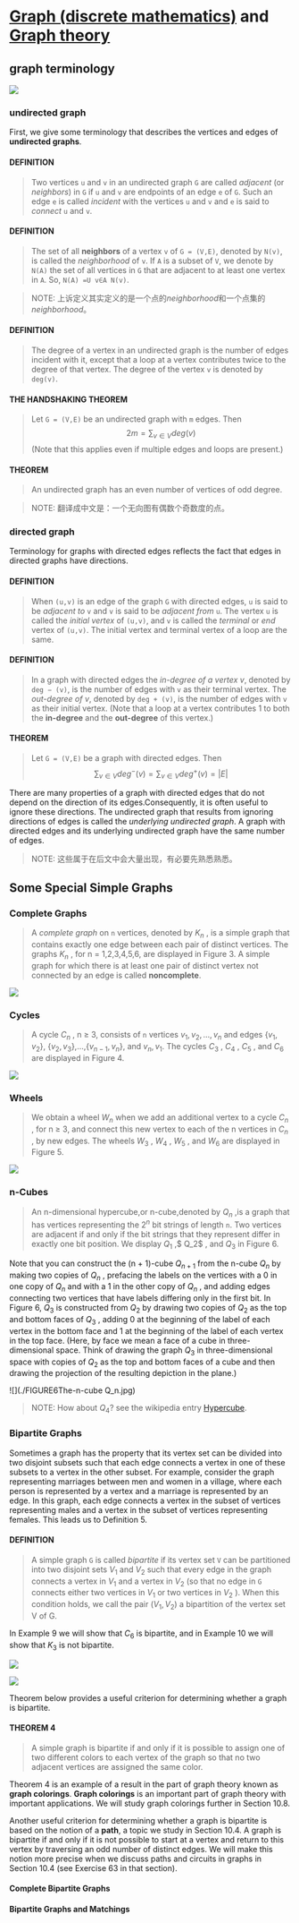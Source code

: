 # [Graph (discrete mathematics)](https://en.wikipedia.org/wiki/Graph_(discrete_mathematics)) and [Graph theory](https://en.wikipedia.org/wiki/Graph_theory)

## graph terminology

![](./TABLE1-Graph-Terminology.jpg)



### undirected graph

First, we give some terminology that describes the vertices and edges of **undirected graphs**.

#### DEFINITION

> Two vertices `u` and `v` in an undirected graph `G` are called *adjacent* (or *neighbors*) in `G` if `u` and `v` are endpoints of an edge `e` of `G`. Such an edge `e` is called *incident* with the vertices `u` and `v` and `e` is said to *connect* `u` and `v`.

#### DEFINITION

> The set of all **neighbors** of a vertex `v` of `G = (V,E)`, denoted by `N(v)`, is called the *neighborhood* of `v`. If `A` is a subset of `V`, we denote by `N(A)` the set of all vertices in `G` that are adjacent to at least one vertex in `A`. So, `N(A) =U v∈A N(v)`.

> NOTE: 上诉定义其实定义的是一个点的*neighborhood*和一个点集的*neighborhood*。

#### DEFINITION

> The degree of a vertex in an undirected graph is the number of edges incident with it, except that a loop at a vertex contributes twice to the degree of that vertex. The degree of the vertex `v` is denoted by `deg(v)`.



#### THE HANDSHAKING THEOREM

> Let `G = (V,E)` be an undirected graph with `m` edges. Then
> $$
> 2m = \sum_{v \in V} deg(v)
> $$
> (Note that this applies even if multiple edges and loops are present.)



#### THEOREM

> An undirected graph has an even number of vertices of odd degree.

> NOTE: 翻译成中文是：一个无向图有偶数个奇数度的点。





### directed graph

Terminology for graphs with directed edges reflects the fact that edges in directed graphs have directions.

#### DEFINITION

> When `(u,v)` is an edge of the graph `G` with directed edges, `u` is said to be *adjacent to* `v` and `v` is said to be *adjacent from* `u`. The vertex `u` is called the *initial vertex* of `(u,v)`, and `v` is called the *terminal* or *end* vertex of `(u,v)`. The initial vertex and terminal vertex of a loop are the same.

#### DEFINITION

> In a graph with directed edges the *in-degree of a vertex v*, denoted by `deg − (v)`, is the number
> of edges with `v` as their terminal vertex. The *out-degree of v*, denoted by `deg + (v)`, is the number of edges with `v` as their initial vertex. (Note that a loop at a vertex contributes 1 to both the **in-degree** and the **out-degree** of this vertex.)

#### THEOREM

> Let `G = (V,E)` be a graph with directed edges. Then
> $$
> \sum_{v \in V} deg^-(v) = \sum_{v \in V} deg^+(v)=|E|
> $$


There are many properties of a graph with directed edges that do not depend on the direction of its edges.Consequently, it is often useful to ignore these directions. The undirected graph that results from ignoring directions of edges is called the *underlying undirected graph*. A graph with directed edges and its underlying undirected graph have the same number of edges.



> NOTE: 这些属于在后文中会大量出现，有必要先熟悉熟悉。





## Some Special Simple Graphs

### Complete Graphs

> A *complete graph* on `n` vertices, denoted by $K_n$ , is a simple graph that contains exactly one edge between each pair of distinct vertices. The graphs $K_n$ , for n = 1,2,3,4,5,6, are displayed in Figure 3. A simple graph for which there is at least one pair of distinct vertex not connected by an edge is called **noncomplete**.

![](./FIGURE3-The-Graphs-K_n-for-1≤n≤6..jpg)



### Cycles

> A cycle $C_n$ , n ≥ 3, consists of `n` vertices $v_1 ,v_2 ,...,v_n$ and edges $\{v_1 ,v_2 \}$, $\{v_2 ,v_3 \}$,...,$\{v_{n−1} ,v_n \}$, and ${v_n ,v_1 }$. The cycles $C_3$ , $C_4$ , $C_5$ , and $C_6$ are displayed in Figure 4.

![](./FIGURE4The-Cycles-C3-C4-C5-and-C6.jpg)



### Wheels

> We obtain a wheel $W_n$ when we add an additional vertex to a cycle $C_n$ , for n ≥ 3, and connect this new vertex to each of the n vertices in $C_n$ , by new edges. The wheels $W_3$ , $W_4$ , $W_5$ , and $W_6$ are displayed in Figure 5.

![](./FIGURE5The-Wheels-W3-W4-W5-and-W6.jpg)



### n-Cubes

> An n-dimensional hypercube,or n-cube,denoted by $Q_n$ ,is a graph that has vertices representing the $2^n$ bit strings of length `n`. Two vertices are adjacent if and only if the bit strings that they represent differ in exactly one bit position. We display $Q_1$ ,$ Q_2$ , and $Q_3$ in Figure 6.

Note that you can construct the (n + 1)-cube $Q_{n+1}$ from the n-cube $Q_n$ by making two copies of $Q_n$ , prefacing the labels on the vertices with a 0 in one copy of $Q_n$ and with a 1 in the other copy of $Q_n$ , and adding edges connecting two vertices that have labels differing only in the first bit. In Figure 6, $Q_ 3$ is constructed from $Q_2$ by drawing two copies of $Q_2$ as the top and bottom faces of $Q_3$ , adding 0 at the beginning of the label of each vertex in the bottom face and 1 at the beginning of the label of each vertex in the top face. (Here, by face we mean a face of a cube in three-dimensional space. Think of drawing the graph $Q_3$ in three-dimensional space with copies of $Q_2$ as the top and bottom faces of a cube and then drawing the projection of the resulting depiction in the plane.)

![](./FIGURE6The-n-cube Q_n.jpg)

> NOTE: How about $Q_4$? see the wikipedia entry [Hypercube](https://en.wikipedia.org/wiki/Hypercube).





### Bipartite Graphs

Sometimes a graph has the property that its vertex set can be divided into two disjoint subsets such that each edge connects a vertex in one of these subsets to a vertex in the other subset. For example, consider the graph representing marriages between men and women in a village, where each person is represented by a vertex and a marriage is represented by an edge. In this graph, each edge connects a vertex in the subset of vertices representing males and a vertex in the subset of vertices representing females. This leads us to Definition 5.

#### DEFINITION

> A simple graph `G` is called *bipartite* if its vertex set `V` can be partitioned into two disjoint sets $V_1$ and $V_2$ such that every edge in the graph connects a vertex in $V_1$ and a vertex in $V_2$ (so that no edge in `G` connects either two vertices in $V_1$ or two vertices in $V_2$ ). When this condition holds, we call the pair $(V_1 ,V_2 )$ a bipartition of the vertex set V of G.

In Example 9 we will show that $C_6$ is bipartite, and in Example 10 we will show that $K_3$ is not bipartite.

![](./FIGURE7Showing-That-C_6-Is-bipartite.jpg)

![](./FIGURE8The-Undirected-Graphs-G-and-H.jpg)

Theorem below provides a useful criterion for determining whether a graph is bipartite.

#### THEOREM 4

> A simple graph is bipartite if and only if it is possible to assign one of two different colors to
> each vertex of the graph so that no two adjacent vertices are assigned the same color.



Theorem 4 is an example of a result in the part of graph theory known as **graph colorings**. **Graph colorings** is an important part of graph theory with important applications. We will study graph colorings further in Section 10.8.

Another useful criterion for determining whether a graph is bipartite is based on the notion of a **path**, a topic we study in Section 10.4. A graph is bipartite if and only if it is not possible to start at a vertex and return to this vertex by traversing an odd number of distinct edges. We will make this notion more precise when we discuss paths and circuits in graphs in Section 10.4 (see Exercise 63 in that section).



#### Complete Bipartite Graphs



#### Bipartite Graphs and Matchings